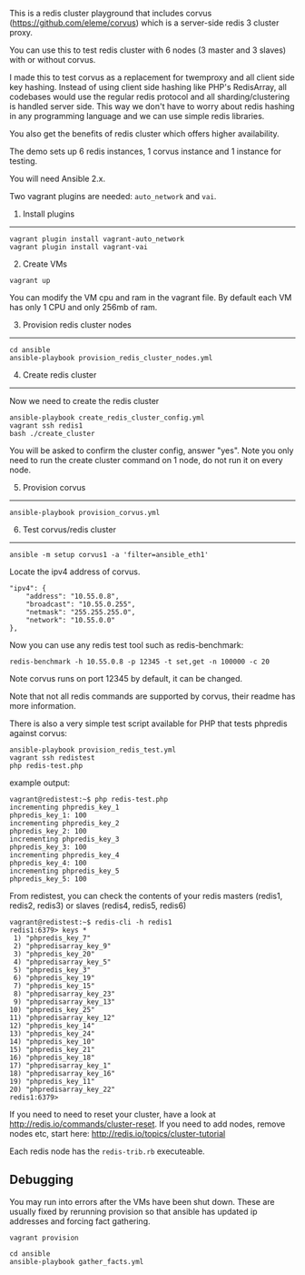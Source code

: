This is a redis cluster playground that includes corvus (https://github.com/eleme/corvus) which is a server-side redis 3 cluster proxy.

You can use this to test redis cluster with 6 nodes (3 master and 3 slaves) with or without corvus.

I made this to test corvus as a replacement for twemproxy and all client side key hashing. Instead of using client side hashing like PHP's RedisArray, all codebases would use the regular redis protocol and all sharding/clustering is handled server side. This way we don't have to worry about redis hashing in any programming language and we can use simple redis libraries.

You also get the benefits of redis cluster which offers higher availability.

The demo sets up 6 redis instances, 1 corvus instance and 1 instance for testing.

You will need Ansible 2.x.

Two vagrant plugins are needed: `auto_network` and `vai`.

1. Install plugins
------------------

```
vagrant plugin install vagrant-auto_network
vagrant plugin install vagrant-vai
```

2. Create VMs

```
vagrant up
```

You can modify the VM cpu and ram in the vagrant file. By default each VM has only 1 CPU and only 256mb of ram.

3. Provision redis cluster nodes
--------------------------------

```
cd ansible
ansible-playbook provision_redis_cluster_nodes.yml
```

4. Create redis cluster
-----------------------

Now we need to create the redis cluster

```
ansible-playbook create_redis_cluster_config.yml
vagrant ssh redis1
bash ./create_cluster
```

You will be asked to confirm the cluster config, answer "yes". Note you only need to run the create cluster command on 1 node, do not run it on every node.

5. Provision corvus
-------------------

```
ansible-playbook provision_corvus.yml
```

6. Test corvus/redis cluster
--------------

```
ansible -m setup corvus1 -a 'filter=ansible_eth1'
```

Locate the ipv4 address of corvus.

```
"ipv4": {
    "address": "10.55.0.8",
    "broadcast": "10.55.0.255",
    "netmask": "255.255.255.0",
    "network": "10.55.0.0"
},
```

Now you can use any redis test tool such as redis-benchmark:

```
redis-benchmark -h 10.55.0.8 -p 12345 -t set,get -n 100000 -c 20
```

Note corvus runs on port 12345 by default, it can be changed.

Note that not all redis commands are supported by corvus, their readme has more information.

There is also a very simple test script available for PHP that tests phpredis against corvus:

```
ansible-playbook provision_redis_test.yml
vagrant ssh redistest
php redis-test.php
```

example output:

```
vagrant@redistest:~$ php redis-test.php
incrementing phpredis_key_1
phpredis_key_1: 100
incrementing phpredis_key_2
phpredis_key_2: 100
incrementing phpredis_key_3
phpredis_key_3: 100
incrementing phpredis_key_4
phpredis_key_4: 100
incrementing phpredis_key_5
phpredis_key_5: 100
```

From redistest, you can check the contents of your redis masters (redis1, redis2, redis3) or slaves (redis4, redis5, redis6)

```
vagrant@redistest:~$ redis-cli -h redis1
redis1:6379> keys *
 1) "phpredis_key_7"
 2) "phpredisarray_key_9"
 3) "phpredis_key_20"
 4) "phpredisarray_key_5"
 5) "phpredis_key_3"
 6) "phpredis_key_19"
 7) "phpredis_key_15"
 8) "phpredisarray_key_23"
 9) "phpredisarray_key_13"
10) "phpredis_key_25"
11) "phpredisarray_key_12"
12) "phpredis_key_14"
13) "phpredis_key_24"
14) "phpredis_key_10"
15) "phpredis_key_21"
16) "phpredis_key_18"
17) "phpredisarray_key_1"
18) "phpredisarray_key_16"
19) "phpredis_key_11"
20) "phpredisarray_key_22"
redis1:6379>
```

If you need to need to reset your cluster, have a look at http://redis.io/commands/cluster-reset.
If you need to add nodes, remove nodes etc, start here: http://redis.io/topics/cluster-tutorial

Each redis node has the `redis-trib.rb` executeable.

Debugging
---------

You may run into errors after the VMs have been shut down. These are usually fixed by rerunning provision so that ansible has updated ip addresses and forcing fact gathering.

```
vagrant provision
```

```
cd ansible
ansible-playbook gather_facts.yml
